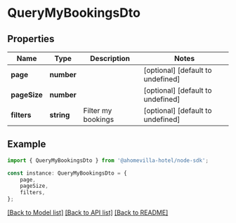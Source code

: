 # QueryMyBookingsDto


## Properties

Name | Type | Description | Notes
------------ | ------------- | ------------- | -------------
**page** | **number** |  | [optional] [default to undefined]
**pageSize** | **number** |  | [optional] [default to undefined]
**filters** | **string** | Filter my bookings | [optional] [default to undefined]

## Example

```typescript
import { QueryMyBookingsDto } from '@ahomevilla-hotel/node-sdk';

const instance: QueryMyBookingsDto = {
    page,
    pageSize,
    filters,
};
```

[[Back to Model list]](../README.md#documentation-for-models) [[Back to API list]](../README.md#documentation-for-api-endpoints) [[Back to README]](../README.md)

